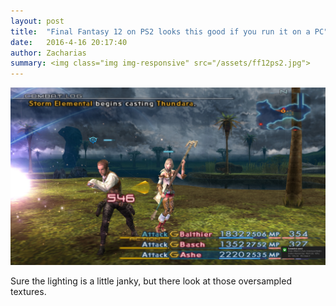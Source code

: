 ```yaml
---
layout: post
title:  "Final Fantasy 12 on PS2 looks this good if you run it on a PC"
date:   2016-4-16 20:17:40
author: Zacharias
summary: <img class="img img-responsive" src="/assets/ff12ps2.jpg">
---
```


<img class="img img-responsive" src="/assets/ff12ps2.jpg">

Sure the lighting is a little janky, but there look at those oversampled textures.
